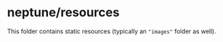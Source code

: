 # neptune/resources

This folder contains static resources (typically an `"images"` folder as well).
